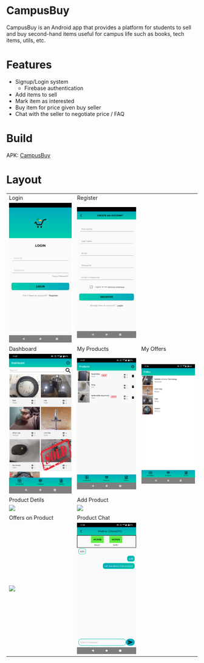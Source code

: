 # CampusBuy

CampusBuy is an Android app that provides a platform for students to sell and buy second-hand items useful for campus life such as books, tech items, utils, etc.

# Features
- Signup/Login system
  - Firebase authentication
- Add items to sell
- Mark item as interested
- Buy item for price given buy seller
- Chat with the seller to negotiate price / FAQ

# Build
APK: [CampusBuy](https://github.com/Necromancer376/CampusBuy/blob/master/Documentation/app-debug.apk)



# Layout
<table>
  <tr>
    <td>Login</td>
    <td>Register</td>
  </tr>
  <tr>
    <td><img src = "https://github.com/Necromancer376/CampusBuy/blob/master/Documentation/image_login.jpeg"/></td>
    <td><img src = "https://github.com/Necromancer376/CampusBuy/blob/master/Documentation/image_register.png" /></td>
  </tr>
  <tr>
    <td>Dashboard</td>
    <td>My Products</td>
    <td>My Offers</td>
  </tr>
  <tr>
    <td><img src = "https://github.com/Necromancer376/CampusBuy/blob/master/Documentation/image_dashboard.png" /></td>
    <td><img src = "https://github.com/Necromancer376/CampusBuy/blob/master/Documentation/image_myproducts.png"/></td>
    <td><img src = "https://github.com/Necromancer376/CampusBuy/blob/master/Documentation/image_myoffers.png" /></td>
  </tr>
  <tr>
    <td>Product Detils</td>
    <td>Add Product</td>
  </tr>
  <tr>
    <td><img src = "https://github.com/Necromancer376/CampusBuy/blob/master/Documentation/image_product.png" /></td>
    <td><img src = "https://github.com/Necromancer376/CampusBuy/blob/master/Documentation/image_addproduct.png" /></td>
  </tr>
  <tr>
    <td>Offers on Product</td>
    <td>Product Chat</td>
  </tr>
  <tr>
    <td><img src = "https://github.com/Necromancer376/CampusBuy/blob/master/Documentation/image_productoffers.png" /></td>
    <td><img src = "https://github.com/Necromancer376/CampusBuy/blob/master/Documentation/image_productchat.png" /></td>
  </tr>
</table>
